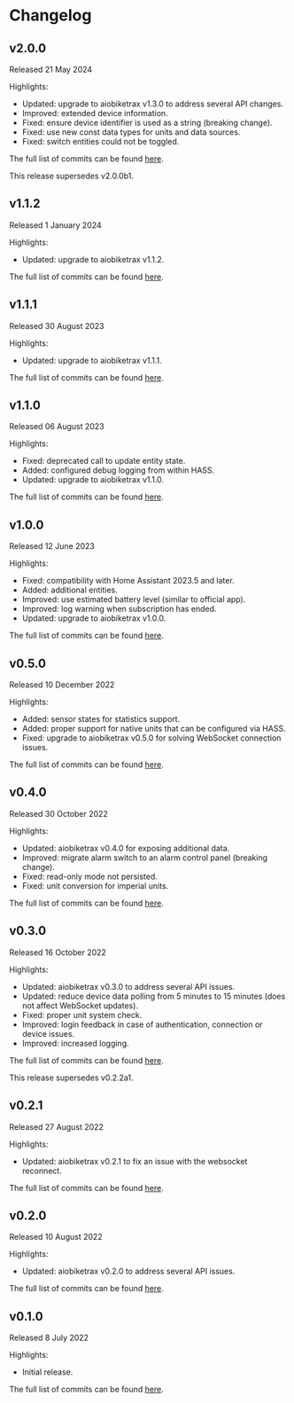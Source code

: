 # Changelog

## v2.0.0
Released 21 May 2024

Highlights:
* Updated: upgrade to aiobiketrax v1.3.0 to address several API changes.
* Improved: extended device information.
* Fixed: ensure device identifier is used as a string (breaking change).
* Fixed: use new const data types for units and data sources.
* Fixed: switch entities could not be toggled.

The full list of commits can be found [here](https://github.com/basilfx/homeassistant-biketrax/compare/v1.1.2...v2.0.0).

This release supersedes v2.0.0b1.

## v1.1.2
Released 1 January 2024

Highlights:
* Updated: upgrade to aiobiketrax v1.1.2.

The full list of commits can be found [here](https://github.com/basilfx/homeassistant-biketrax/compare/v1.1.1...v1.1.2).

## v1.1.1
Released 30 August 2023

Highlights:
* Updated: upgrade to aiobiketrax v1.1.1.

The full list of commits can be found [here](https://github.com/basilfx/homeassistant-biketrax/compare/v1.1.0...v1.1.1).

## v1.1.0
Released 06 August 2023

Highlights:
* Fixed: deprecated call to update entity state.
* Added: configured debug logging from within HASS.
* Updated: upgrade to aiobiketrax v1.1.0.

The full list of commits can be found [here](https://github.com/basilfx/homeassistant-biketrax/compare/v1.0.0...v1.1.0).

## v1.0.0
Released 12 June 2023

Highlights:
* Fixed: compatibility with Home Assistant 2023.5 and later.
* Added: additional entities.
* Improved: use estimated battery level (similar to official app).
* Improved: log warning when subscription has ended.
* Updated: upgrade to aiobiketrax v1.0.0.

The full list of commits can be found [here](https://github.com/basilfx/homeassistant-biketrax/compare/v0.5.0...v1.0.0).

## v0.5.0
Released 10 December 2022

Highlights:
* Added: sensor states for statistics support.
* Added: proper support for native units that can be configured via HASS.
* Fixed: upgrade to aiobiketrax v0.5.0 for solving WebSocket connection issues.

The full list of commits can be found [here](https://github.com/basilfx/homeassistant-biketrax/compare/v0.4.0...v0.5.0).

## v0.4.0
Released 30 October 2022

Highlights:
* Updated: aiobiketrax v0.4.0 for exposing additional data.
* Improved: migrate alarm switch to an alarm control panel (breaking change).
* Fixed: read-only mode not persisted.
* Fixed: unit conversion for imperial units.

The full list of commits can be found [here](https://github.com/basilfx/homeassistant-biketrax/compare/v0.3.0...v0.4.0).

## v0.3.0
Released 16 October 2022

Highlights:
* Updated: aiobiketrax v0.3.0 to address several API issues.
* Updated: reduce device data polling from 5 minutes to 15 minutes (does not affect WebSocket updates).
* Fixed: proper unit system check.
* Improved: login feedback in case of authentication, connection or device issues.
* Improved: increased logging.

The full list of commits can be found [here](https://github.com/basilfx/homeassistant-biketrax/compare/v0.2.1...v0.3.0).

This release supersedes v0.2.2a1.

## v0.2.1
Released 27 August 2022

Highlights:
* Updated: aiobiketrax v0.2.1 to fix an issue with the websocket reconnect.

The full list of commits can be found [here](https://github.com/basilfx/homeassistant-biketrax/compare/v0.2.0...v0.2.1).

## v0.2.0
Released 10 August 2022

Highlights:
* Updated: aiobiketrax v0.2.0 to address several API issues.

The full list of commits can be found [here](https://github.com/basilfx/homeassistant-biketrax/compare/v0.1.0...v0.2.0).

## v0.1.0
Released 8 July 2022

Highlights:
* Initial release.

The full list of commits can be found [here](https://github.com/basilfx/homeassistant-biketrax/compare/31fe9562d51c170a10d4f8956a37359a1d8879b3...v0.1.0).
